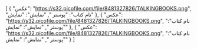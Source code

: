 [
  {
    "عکس": "https://s32.picofile.com/file/8481327826/TALKINGBOOKS.png",
    "نام کتاب": "پوستر ",
    "نمایش": "نمایش"
  },
  {
    "عکس": "https://s32.picofile.com/file/8481327826/TALKINGBOOKS.png",
    "نام کتاب": "پوستر ",
    "نمایش": "نمایش"
  },
  {
    "عکس": "https://s32.picofile.com/file/8481327826/TALKINGBOOKS.png",
    "نام کتاب": "پوستر ",
    "نمایش": "نمایش"
  }
]